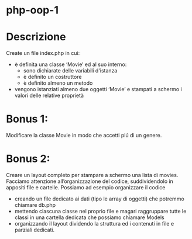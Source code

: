 # php-oop-1

# Descrizione
 Create un file index.php in cui: 
 * è definita una classe ‘Movie’ ed al suo interno:
      * sono dichiarate delle variabili d'istanza
      * è definito un costruttore
      * è definito almeno un metodo
 * vengono istanziati almeno due oggetti ‘Movie’ e stampati a schermo i valori delle relative proprietà
 
# Bonus 1:
Modificare la classe Movie in modo che accetti piú di un genere.

# Bonus 2: 
Creare un layout completo per stampare a schermo una lista di movies.
Facciamo attenzione all’organizzazione del codice, suddividendolo in appositi file e cartelle.
Possiamo ad esempio organizzare il codice
 - creando un file dedicato ai dati (tipo le array di oggetti) che potremmo chiamare db.php
 - mettendo ciascuna classe nel proprio file e magari raggruppare tutte le classi in una cartella dedicata che possiamo chiamare Models
- organizzando il layout dividendo la struttura ed i contenuti in file e parziali dedicati.